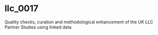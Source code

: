 # llc_0017
Quality checks, curation and methodological enhancement of the UK LLC Partner Studies using linked data 
